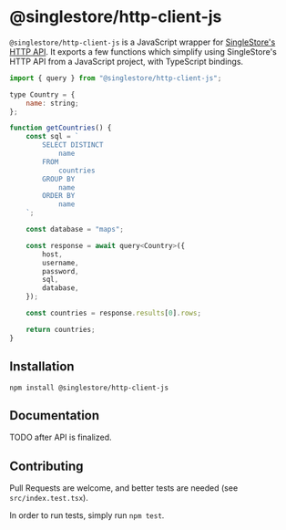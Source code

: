 # @singlestore/http-client-js

`@singlestore/http-client-js` is a JavaScript wrapper for [SingleStore's HTTP API](https://docs.singlestore.com/managed-service/en/reference/http-api.html). It exports a few functions which simplify using SingleStore's HTTP API from a JavaScript project, with TypeScript bindings.

```javascript
import { query } from "@singlestore/http-client-js";

type Country = {
    name: string;
};

function getCountries() {
    const sql = `
        SELECT DISTINCT
            name
        FROM 
            countries
        GROUP BY 
            name
        ORDER BY
            name
    `;

    const database = "maps";

    const response = await query<Country>({
        host,
        username,
        password,
        sql,
        database,
    });

    const countries = response.results[0].rows;

    return countries;
}
```

## Installation

`npm install @singlestore/http-client-js`

## Documentation

TODO after API is finalized.

## Contributing

Pull Requests are welcome, and better tests are needed (see `src/index.test.tsx`).

In order to run tests, simply run `npm test`.